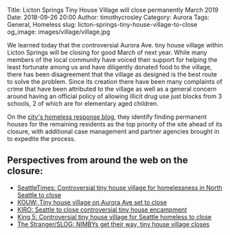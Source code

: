 Title: Licton Springs Tiny House Village will close permanently March 2019
Date: 2018-09-26 20:00
Author: timothycrosley
Category: Aurora
Tags: General, Homeless
slug: licton-springs-tiny-house-village-to-close
og_image: images/village/village.jpg

We learned today that the controversial Aurora Ave. tiny house village within Licton Springs will be closing for good March of next year. While many members of the local community have voiced their support for helping the least fortunate among us and have diligently donated food to the village, there has been disagreement that the village as designed is the best route to solve the problem. Since its creation there have been many complaints of crime that have been attributed to the village as well as a general concern around having an official policy of allowing illicit drug use just blocks from 3 schools, 2 of which are for elementary aged children.

On the [city's homeless response blog](https://homelessness.seattle.gov/tiny-house-village-update-next-steps-for-licton-springs/), they identify finding permanent houses for the remaining residents as the top priority of the site ahead of its closure, with additional case management and partner agencies brought in to expedite the process.

## Perspectives from around the web on the closure:
* [SeattleTimes: Controversial tiny house village for homelessness in North Seattle to close](https://www.seattletimes.com/seattle-news/homeless/controversial-tiny-house-village-for-homelessness-in-north-seattle-to-close/)
* [KOUW: Tiny house village on Aurora Ave set to close](https://www.kuow.org/stories/tiny-house-village-on-aurora-set-to-close)
* [KIRO: Seattle to close controversial tiny house encampment](https://www.kiro7.com/news/local/seattle-to-close-controversial-tiny-house-encampment/841945703)
* [King 5: Controversial tiny house village for Seattle homeless to close](https://www.king5.com/article/news/local/homeless/controversial-tiny-house-village-for-seattle-homeless-to-close/281-598435383)
* [The Stranger/SLOG: NIMBYs get their way, tiny house village closes](https://www.thestranger.com/slog/2018/09/26/32946409/slog-pm-aurora-avenue-tiny-house-village-slated-for-closure-bomb-threat-in-olympia-this-kayaker-got-bitch-slapped-by-nature)
